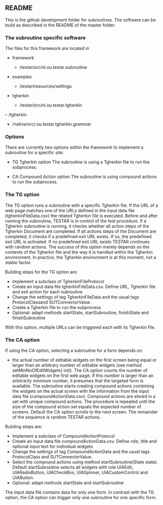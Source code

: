 ## README

This is the github development folder for subroutines. 
The software can be build as described in the README of the master folder.

### The subroutine specific software

The files for this framework are located in
- framework
  * /testar/src/nl.ou.testar.subroutine
  
- examples
  * /testar/resources/settings
  
- tgherkin
  * /testar/src/nl.ou.testar.tgherkin
  
– /tgherkin
  * /native/src/.ou.testar.tgherkin.grammar
  
### Options

There are currently two options within the framework to implement a subroutine
for a specific site:

- TG Tgherkin option
  The subroutine is using a Tgherkin file to run the subprocess.
  
- CA Compound Action option
  The subroutine is using compound actions to run the subprocess.

### The TG option

The TG option runs a subroutine with a specific Tgherkin file. If the URL of a web
page matches one of the URLs defined in the input data file (tgherkinFileData.csv) the
related Tgherkin file is executed. Before and after running the subroutine, TESTAR
is in control of the test procedure.
If a Tgherkin subroutine is running, it checks whether all action steps of the Tgherkin
Document are completed. If all actions steps of the Document are completed, it checks
if a predefined exit URL exists. If so, the predefined exit URL is activated. If no
predefined exit URL exists TESTAR continues with random actions.
The success of this option merely depends on the contents of the Tgherkin file and
the way it is handled within the Tgherkin environment. In practice, the Tgherkin
environment is at this moment, not a stable factor.

Building steps for the TG option are:
  - Implement a subclass of TgherkinFileProtocol
  - Create an input data file tgherkinFileData.csv. 
    Define URL, Tgherkin file and exit action for each subroutine
  - Change the settings of tag TgherkinFileData and the usual tags 
    ProtocolClassand SUTConnectorValue.
  - Create a Tgherkin file to run the subprocess
  - Optional: adapt methods startState, startSubroutine, finishState and finishSubroutine

With this option, multiple URLs can be triggered each with its Tgherkin file.

### The CA option

If using the CA option, selecting a subroutine for a form depends on:
  - the actual number of editable widgets on the first screen being equal or larger
than an arbitrary number of editable widgets (see method setMinNoOfEditWidgets(
int)).
The CA option counts the number of editable widgets on the first web page. If this
number is larger than an arbitrarily minimum number, it presumes that the targeted
form is available.
The subroutine starts creating compound actions combining the widgets on the actual
screen with the information from the input data file (compoundActionData.csv).
Compound actions are stored in a set with unique compound actions. The procedure
is repeated until the size of the compound action set equals the expected number
of screens. Default the CA option scrolls to the next screen. The remainder of the
sequence is random TESTAR actions.

Building steps are:
  - Implement a subclass of CompoundActionProtocol
  - Create an input data file compoundActionData.csv. 
    Define role, title and optional input text for individual widgets
  - Change the settings of tag CompoundActionData and the usual tags 
    ProtocolClass and SUTConnectorValue.
  - Select the compound actions using method startSubroutine(State state).
    Default startSubroutine selects all widgets with role UIAEdit, UIARadioButton,
    UIACheckBox, UIASpinner, UIACustomControl and UIAButton.
  - Optional: adapt methods startState and startSubroutine

The input data file contains data for only one form. In contrast with the TG option,
the CA option can trigger only one subroutine for one specific form.
